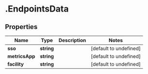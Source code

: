 # .EndpointsData

## Properties

Name | Type | Description | Notes
------------ | ------------- | ------------- | -------------
**sso** | **string** |  | [default to undefined]
**metricsApp** | **string** |  | [default to undefined]
**facility** | **string** |  | [default to undefined]

